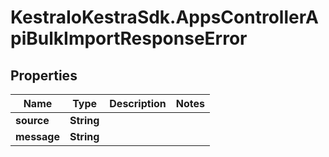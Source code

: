 # KestraIoKestraSdk.AppsControllerApiBulkImportResponseError

## Properties

Name | Type | Description | Notes
------------ | ------------- | ------------- | -------------
**source** | **String** |  | 
**message** | **String** |  | 


